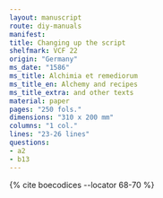 ```yaml
---
layout: manuscript
route: diy-manuals
manifest: 
title: Changing up the script
shelfmark: VCF 22
origin: "Germany"
ms_date: "1586"
ms_title: Alchimia et remediorum
ms_title_en: Alchemy and recipes
ms_title_extra: and other texts
material: paper
pages: "250 fols."
dimensions: "310 x 200 mm"
columns: "1 col."
lines: "23-26 lines"
questions:
- a2
- b13
---
```


{% cite boecodices --locator 68-70 %}